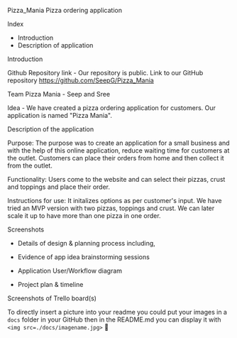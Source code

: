 
Pizza_Mania
Pizza ordering application

Index

- Introduction
- Description of application

Introduction

Github Repository link - Our repository is public. Link to our GitHub repository https://github.com/SeepG/Pizza_Mania

Team Pizza Mania - Seep and Sree

Idea - We have created a pizza ordering application for customers. Our application is named "Pizza Mania". 

Description of the application

Purpose: The purpose was to create an application for a small business and with the help of this online application, reduce waiting time for customers at the outlet. Customers can place their orders from home and then collect it from the outlet.

Functionality: Users come to the website and can select their pizzas, crust and toppings and place their order.

Instructions for use:
It initalizes options as per customer's input. We have tried an MVP version with two pizzas, toppings and crust. We can later scale it up to have more than one pizza in one order.

Screenshots

-  Details of design & planning process including,

-  Evidence of app idea brainstorming sessions

-  Application User/Workflow diagram

-  Project plan & timeline

Screenshots of Trello board(s)

To directly insert a picture into your readme you could put your images in a `docs` folder in your GitHub then in the README.md you can display it with `<img src=./docs/imagename.jpg>` :slightly_smiling_face:
